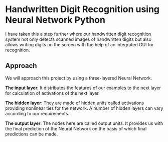 # Handwritten Digit Recognition using Neural Network Python
I have taken this a step further where our handwritten digit recognition system not only detects scanned images of handwritten digits but also allows writing digits on the screen with the help of an integrated GUI for recognition.

## Approach 
We will approach this project by using a three-layered Neural Network. 

**The input layer**: It distributes the features of our examples to the next layer for calculation of activations of the next layer.

**The hidden layer**: They are made of hidden units called activations providing nonlinear ties for the network. A number of hidden layers can vary according to our requirements.

**The output layer**: The nodes here are called output units. It provides us with the final prediction of the Neural Network on the basis of which final predictions can be made.
